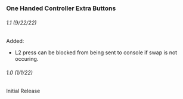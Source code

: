 ### One Handed Controller Extra Buttons

###### 1.1 (9/22/22)
Added:
- L2 press can be blocked from being sent to console if swap is not occuring.

###### 1.0 (1/1/22)
Initial Release

